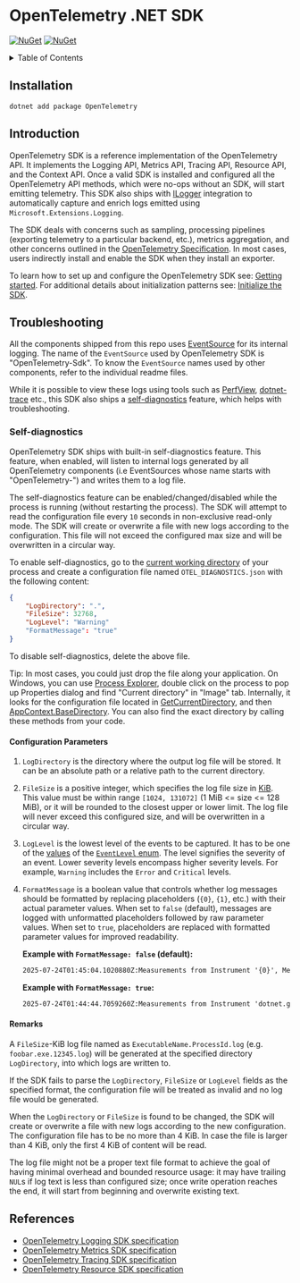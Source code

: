 # OpenTelemetry .NET SDK

[![NuGet](https://img.shields.io/nuget/v/OpenTelemetry.svg)](https://www.nuget.org/packages/OpenTelemetry)
[![NuGet](https://img.shields.io/nuget/dt/OpenTelemetry.svg)](https://www.nuget.org/packages/OpenTelemetry)

<details>
<summary>Table of Contents</summary>

* [Installation](#installation)
* [Introduction](#introduction)
* [Troubleshooting](#troubleshooting)
  * [Self-diagnostics](#self-diagnostics)
    * [Configuration Parameters](#configuration-parameters)
    * [Remarks](#remarks)
* [References](#references)

</details>

## Installation

```shell
dotnet add package OpenTelemetry
```

## Introduction

OpenTelemetry SDK is a reference implementation of the OpenTelemetry API. It
implements the Logging API, Metrics API, Tracing API, Resource API, and the
Context API. Once a valid SDK is installed and configured all the OpenTelemetry
API methods, which were no-ops without an SDK, will start emitting telemetry.
This SDK also ships with
[ILogger](https://learn.microsoft.com/dotnet/core/extensions/logging)
integration to automatically capture and enrich logs emitted using
`Microsoft.Extensions.Logging`.

The SDK deals with concerns such as sampling, processing pipelines (exporting
telemetry to a particular backend, etc.), metrics aggregation, and other
concerns outlined in the [OpenTelemetry
Specification](https://github.com/open-telemetry/opentelemetry-specification).
In most cases, users indirectly install and enable the SDK when they install an
exporter.

To learn how to set up and configure the OpenTelemetry SDK see: [Getting
started](../../README.md#getting-started). For additional details about
initialization patterns see: [Initialize the
SDK](../../docs/README.md#initialize-the-sdk).

## Troubleshooting

All the components shipped from this repo uses
[EventSource](https://docs.microsoft.com/dotnet/api/system.diagnostics.tracing.eventsource)
for its internal logging. The name of the `EventSource` used by OpenTelemetry
SDK is "OpenTelemetry-Sdk". To know the `EventSource` names used by other
components, refer to the individual readme files.

While it is possible to view these logs using tools such as
[PerfView](https://github.com/microsoft/perfview),
[dotnet-trace](https://docs.microsoft.com/dotnet/core/diagnostics/dotnet-trace)
etc., this SDK also ships a [self-diagnostics](#self-diagnostics) feature, which
helps with troubleshooting.

### Self-diagnostics

OpenTelemetry SDK ships with built-in self-diagnostics feature. This feature,
when enabled, will listen to internal logs generated by all OpenTelemetry
components (i.e EventSources whose name starts with "OpenTelemetry-") and writes
them to a log file.

The self-diagnostics feature can be enabled/changed/disabled while the process
is running (without restarting the process). The SDK will attempt to read the
configuration file every `10` seconds in non-exclusive read-only mode. The SDK
will create or overwrite a file with new logs according to the configuration.
This file will not exceed the configured max size and will be overwritten in a
circular way.

To enable self-diagnostics, go to the
[current working directory](https://en.wikipedia.org/wiki/Working_directory) of
your process and create a configuration file named `OTEL_DIAGNOSTICS.json` with
the following content:

```json
{
    "LogDirectory": ".",
    "FileSize": 32768,
    "LogLevel": "Warning"
    "FormatMessage": "true"
}
```

To disable self-diagnostics, delete the above file.

Tip: In most cases, you could just drop the file along your application.
On Windows, you can use [Process Explorer](https://docs.microsoft.com/sysinternals/downloads/process-explorer),
double click on the process to pop up Properties dialog and find "Current
directory" in "Image" tab.
Internally, it looks for the configuration file located in
[GetCurrentDirectory](https://docs.microsoft.com/dotnet/api/system.io.directory.getcurrentdirectory),
and then [AppContext.BaseDirectory](https://docs.microsoft.com/dotnet/api/system.appcontext.basedirectory).
You can also find the exact directory by calling these methods from your code.

#### Configuration Parameters

1. `LogDirectory` is the directory where the output log file will be stored. It
   can be an absolute path or a relative path to the current directory.

2. `FileSize` is a positive integer, which specifies the log file size in
   [KiB](https://en.wikipedia.org/wiki/Kibibyte). This value must be within
   range `[1024, 131072]` (1 MiB \<= size \<= 128 MiB), or it will be rounded to
   the closest upper or lower limit. The log file will never exceed this
   configured size, and will be overwritten in a circular way.

3. `LogLevel` is the lowest level of the events to be captured. It has to be one
   of the
   [values](https://docs.microsoft.com/dotnet/api/system.diagnostics.tracing.eventlevel#fields)
   of the [`EventLevel`
   enum](https://docs.microsoft.com/dotnet/api/system.diagnostics.tracing.eventlevel).
   The level signifies the severity of an event. Lower severity levels encompass
   higher severity levels. For example, `Warning` includes the `Error` and
   `Critical` levels.

4. `FormatMessage` is a boolean value that controls whether log messages should
   be formatted by replacing placeholders (`{0}`, `{1}`, etc.) with their actual
   parameter values. When set to `false` (default), messages are logged with
   unformatted placeholders followed by raw parameter values. When set to
   `true`, placeholders are replaced with formatted parameter values for
   improved readability.

   **Example with `FormatMessage: false` (default):**

   ```txt
   2025-07-24T01:45:04.1020880Z:Measurements from Instrument '{0}', Meter '{1}' will be ignored. Reason: '{2}'. Suggested action: '{3}'{dotnet.gc.collections}{System.Runtime}{Instrument belongs to a Meter not subscribed by the provider.}{Use AddMeter to add the Meter to the provider.}
   ```

   **Example with `FormatMessage: true`:**

   ```txt
   2025-07-24T01:44:44.7059260Z:Measurements from Instrument 'dotnet.gc.collections', Meter 'System.Runtime' will be ignored. Reason: 'Instrument belongs to a Meter not subscribed by the provider.'. Suggested action: 'Use AddMeter to add the Meter to the provider.'
   ```

#### Remarks

A `FileSize`-KiB log file named as `ExecutableName.ProcessId.log` (e.g.
`foobar.exe.12345.log`) will be generated at the specified directory
`LogDirectory`, into which logs are written to.

If the SDK fails to parse the `LogDirectory`, `FileSize` or `LogLevel` fields as
the specified format, the configuration file will be treated as invalid and no
log file would be generated.

When the `LogDirectory` or `FileSize` is found to be changed, the SDK will create
or overwrite a file with new logs according to the new configuration. The
configuration file has to be no more than 4 KiB. In case the file is larger than
4 KiB, only the first 4 KiB of content will be read.

The log file might not be a proper text file format to achieve the goal of having
minimal overhead and bounded resource usage: it may have trailing `NUL`s if log
text is less than configured size; once write operation reaches the end, it will
start from beginning and overwrite existing text.

## References

* [OpenTelemetry Logging SDK specification](https://github.com/open-telemetry/opentelemetry-specification/blob/main/specification/logs/sdk.md)
* [OpenTelemetry Metrics SDK specification](https://github.com/open-telemetry/opentelemetry-specification/blob/main/specification/metrics/sdk.md)
* [OpenTelemetry Tracing SDK specification](https://github.com/open-telemetry/opentelemetry-specification/blob/main/specification/trace/sdk.md)
* [OpenTelemetry Resource SDK specification](https://github.com/open-telemetry/opentelemetry-specification/blob/main/specification/resource/sdk.md)
